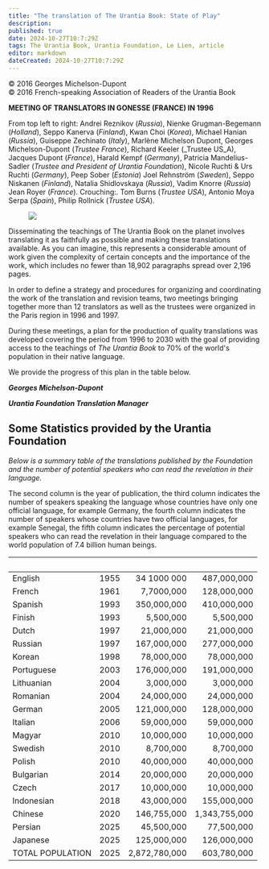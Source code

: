 ```yaml
---
title: "The translation of The Urantia Book: State of Play"
description: 
published: true
date: 2024-10-27T10:7:29Z
tags: The Urantia Book, Urantia Foundation, Le Lien, article
editor: markdown
dateCreated: 2024-10-27T10:7:29Z
---
```


<p class="v-card v-sheet theme--light grey lighten-3 px-2">© 2016 Georges Michelson-Dupont<br>© 2016 French-speaking Association of Readers of the Urantia Book</p>


**MEETING OF TRANSLATORS IN GONESSE (FRANCE) IN 1996**

From top left to right: Andrei Reznikov (_Russia_), Nienke Grugman-Begemann (_Holland_), Seppo Kanerva (_Finland_), Kwan Choi (_Korea_), Michael Hanian (_Russia_), Guiseppe Zechinato (_Italy_), Marlène Michelson Dupont, Georges Michelson-Dupont (_Trustee France_), Richard Keeler (_Trustee US_A), Jacques Dupont (_France_), Harald Kempf (_Germany_), Patricia Mandelius-Sadler (_Trustee and President of Urantia Foundation_), Nicole Ruchti & Urs Ruchti (_Germany_), Peep Sober (_Estonia_) Joel Rehnström (_Sweden_), Seppo Niskanen (_Finland_), Natalia Shidlovskaya (_Russia_), Vadim Knorre (_Russia_) Jean Royer (_France_). Crouching:. Tom Burns (_Trustee USA_), Antonio Moya Serpa (_Spain_), Philip Rollnick (_Trustee USA_).

<figure id="Figure_7" class="image urantiapedia">
<img src="/image/article/Le_Lien/images_02/044.jpg">
</figure>

Disseminating the teachings of The Urantia Book on the planet involves translating it as faithfully as possible and making these translations available. As you can imagine, this represents a considerable amount of work given the complexity of certain concepts and the importance of the work, which includes no fewer than 18,902 paragraphs spread over 2,196 pages.

In order to define a strategy and procedures for organizing and coordinating the work of the translation and revision teams, two meetings bringing together more than 12 translators as well as the trustees were organized in the Paris region in 1996 and 1997.

During these meetings, a plan for the production of quality translations was developed covering the period from 1996 to 2030 with the goal of providing access to the teachings of _The Urantia Book_ to 70% of the world's population in their native language.

We provide the progress of this plan in the table below.

***Georges Michelson-Dupont***

***Urantia Foundation Translation Manager***

## Some Statistics provided by the Urantia Foundation

_Below is a summary table of the translations published by the Foundation and the number of potential speakers who can read the revelation in their language._

The second column is the year of publication, the third column indicates the number of speakers speaking the language whose countries have only one official language, for example Germany, the fourth column indicates the number of speakers whose countries have two official languages, for example Senegal, the fifth column indicates the percentage of potential speakers who can read the revelation in their language compared to the world population of 7.4 billion human beings.

| &nbsp; | &nbsp; | &nbsp; | &nbsp; |
| :--- | ---: | ---: | ---: |
| English | 1955 | 34 1000 000 | 487,000,000 | 6.58% |
| French | 1961 | 7,7000,000 | 128,000,000 | 1.73% |
| Spanish | 1993 | 350,000,000 | 410,000,000 | 5.54% |
| Finish | 1993 | 5,500,000 | 5,500,000 | 0.07% |
| Dutch | 1997 | 21,000,000 | 21,000,000 | 0.28% |
| Russian | 1997 | 167,000,000 | 277,000,000 | 3.74% |
| Korean | 1998 | 78,000,000 | 78,000,000 | 1.05% |
| Portuguese | 2003 | 176,000,000 | 191,000,000 | 2.58% |
| Lithuanian | 2004 | 3,000,000 | 3,000,000 | 0.04% |
| Romanian | 2004 | 24,000,000 | 24,000,000 | 0.32% |
| German | 2005 | 121,000,000 | 128,000,000 | 1.73% |
| Italian | 2006 | 59,000,000 | 59,000,000 | 0.80% |
| Magyar | 2010 | 10,000,000 | 10,000,000 | 0.14% |
| Swedish | 2010 | 8,700,000 | 8,700,000 | 0.12% |
| Polish | 2010 | 40,000,000 | 40,000,000 | 0.54% |
| Bulgarian | 2014 | 20,000,000 | 20,000,000 | 0.27% |
| Czech | 2017 | 10,000,000 | 10,000,000 | 0.14% |
| Indonesian | 2018 | 43,000,000 | 155,000,000 | 2.09% |
| Chinese | 2020 | 146,755,000 | 1,343,755,000 | 18.16% |
| Persian | 2025 | 45,500,000 | 77,500,000 | 1.05% |
| Japanese | 2025 | 125,000,000 | 126,000,000 | 1.70% |
| TOTAL POPULATION | 2025 | 2,872,780,000 | 603,780,000 | 48.68% |

